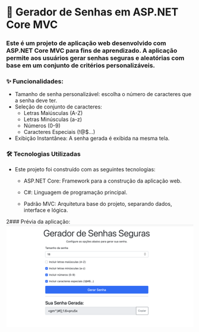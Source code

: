# 🚀 Gerador de Senhas em ASP.NET Core MVC
### Este é um projeto de aplicação web desenvolvido com ASP.NET Core MVC para fins de aprendizado. A aplicação permite aos usuários gerar senhas seguras e aleatórias com base em um conjunto de critérios personalizáveis.

### **✨ Funcionalidades:** 
* Tamanho de senha personalizável: escolha o número de caracteres que a senha deve ter.
* Seleção de conjunto de caracteres:
    * Letras Maiúsculas (A-Z)
    * Letras Minúsculas (a-z)
    * Números (0-9)
    * Caracteres Especiais (!@$...)
* Exibição Instantânea: A senha gerada é exibida na mesma tela.

### **🛠️ Tecnologias Utilizadas**
* Este projeto foi construído com as seguintes tecnologias:

    * ASP.NET Core: Framework para a construção da aplicação web.

    * C#: Linguagem de programação principal.

    * Padrão MVC: Arquitetura base do projeto, separando dados, interface e lógica.

2### Prévia da aplicação:
![Prévia da aplicação](./images/printPasswordGener.png)




